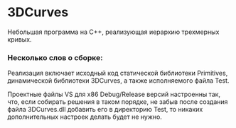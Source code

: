 # 3DCurves
Небольшая программа на C++, реализующая иерархию трехмерных кривых.

### Несколько слов о сборке:
Реализация включает исходный код статической библиотеки Primitives,
динамической библиотеки 3DCurves,
а также исполняемого файла Test.

Проектные файлы VS для x86 Debug/Release версий настроенны так, 
что, если собирать решения в таком порядке, 
не забыв после создания файла 3DCurves.dll добавить его в директорию Test,
то никаких дополнительных настроек делать будет не нужно.
